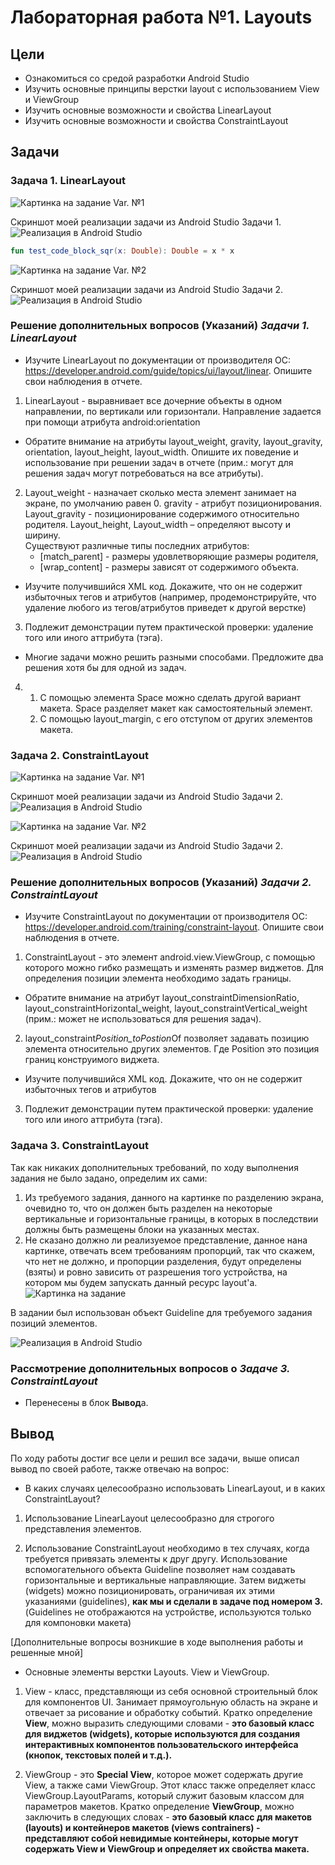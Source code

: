 # Лабораторная работа №1. Layouts
## Цели
* Ознакомиться со средой разработки Android Studio
* Изучить основные принципы верстки layout с использованием View и ViewGroup
* Изучить основные возможности и свойства LinearLayout
* Изучить основные возможности и свойства ConstraintLayout

## Задачи
### Задача 1.  LinearLayout
![Картинка на задание Var. №1](https://raw.githubusercontent.com/andrei-kuznetsov/android-lectures/master/labs/01/linear/01.png "Картинка на задание Var. №1")

Скриншот моей реализации задачи из Android Studio Задачи 1. 
![Реализация в Android Studio](https://raw.githubusercontent.com/b0r1ngx/AndroidProgramming/main/Lab01/images/11.png "Реализация в Android Studio")
```kotlin
fun test_code_block_sqr(x: Double): Double = x * x
```
![Картинка на задание Var. №2](https://raw.githubusercontent.com/andrei-kuznetsov/android-lectures/master/labs/01/linear/10.png "Картинка на задание Var. №2")

Скриншот моей реализации задачи из Android Studio Задачи 2. 
![Реализация в Android Studio](https://raw.githubusercontent.com/b0r1ngx/AndroidProgramming/main/Lab01/images/12.png "Реализация в Android Studio")

### Решение дополнительных вопросов (Указаний) _Задачи 1. LinearLayout_
* Изучите LinearLayout по документации от производителя ОС: https://developer.android.com/guide/topics/ui/layout/linear. Опишите свои наблюдения в отчете.
1. LinearLayout - выравнивает все дочерние объекты в одном направлении, по вертикали или горизонтали. Направление задается при помощи атрибута android:orientation
* Обратите внимание на атрибуты layout_weight, gravity, layout_gravity, orientation, layout_height, layout_width. Опишите их поведение и использование при решении задач в отчете (прим.: могут для решения задач могут потребоваться на все атрибуты).
2. Layout_weight - назначает сколько места элемент занимает на экране, по умолчанию равен 0. 
   gravity - атрибут позиционирования.
   Layout_gravity - позиционирование содержимого относительно родителя.
   Layout_height, Layout_width – определяют высоту и ширину.  
   Существуют различные типы последних атрибутов: 
   * [match_parent] - размеры удовлетворяющие размеры родителя, 
   * [wrap_content] - размеры зависят от содержимого объекта.

* Изучите получившийся XML код. Докажите, что он не содержит избыточных тегов и атрибутов (например, продемонстрируйте, что удаление любого из тегов/атрибутов приведет к другой верстке)
3. Подлежит демонстрации путем практической проверки: удаление того или иного аттрибута (тэга).
* Многие задачи можно решить разными способами. Предложите два решения хотя бы для одной из задач.
4. 1. С помощью элемента Space можно сделать другой вариант макета. Space разделяет макет как самостоятельный элемент. 
   2. С помощью layout_margin, с его отступом от других элементов макета.

### Задача 2. ConstraintLayout
![Картинка на задание Var. №1](https://raw.githubusercontent.com/andrei-kuznetsov/android-lectures/master/labs/01/linear/01.png "Картинка на задание Var. №1")

Скриншот моей реализации задачи из Android Studio Задачи 2. 
![Реализация в Android Studio](https://raw.githubusercontent.com/b0r1ngx/AndroidProgramming/main/Lab01/images/21.png "Реализация в Android Studio")

![Картинка на задание Var. №2](https://raw.githubusercontent.com/andrei-kuznetsov/android-lectures/master/labs/01/linear/10.png "Картинка на задание Var. №2")

Скриншот моей реализации задачи из Android Studio Задачи 2. 
![Реализация в Android Studio](https://raw.githubusercontent.com/b0r1ngx/AndroidProgramming/main/Lab01/images/22.png "Реализация в Android Studio")

### Решение дополнительных вопросов (Указаний) _Задачи 2. ConstraintLayout_
* Изучите ConstraintLayout по документации от производителя ОС: https://developer.android.com/training/constraint-layout. Опишите свои наблюдения в отчете.
1. ConstraintLayout - это элемент android.view.ViewGroup, с помощью которого можно гибко размещать и изменять размер виджетов. Для определения позиции элемента необходимо задать границы.
* Обратите внимание на атрибут layout_constraintDimensionRatio, layout_constraintHorizontal_weight, layout_constraintVertical_weight (прим.: может не использоваться для решения задач).
2. layout_constraint*Position_toPostion*Of позволяет задавать позицию элемента относительно других элементов. Где Position это позиция границ конструимого виджета.
* Изучите получившийся XML код. Докажите, что он не содержит избыточных тегов и атрибутов 
3. Подлежит демонстрации путем практической проверки: удаление того или иного аттрибута (тэга).

### Задача 3. ConstraintLayout
Так как никаких дополнительных требований, по ходу выполнения задания не было задано, определим их сами:
1. Из требуемого задания, данного на картинке по разделению экрана, очевидно то, что он должен быть разделен на некоторые вертикальные и горизонтальные границы, в которых в последствии должны быть размещены блоки на указанных местах.
2. Не сказано должно ли реализуемое представление, данное нана картинке, отвечать всем требованиям пропорций, так что скажем, что нет не должно, и пропорции разделения, будут определены (взяты) и ровно зависить от разрешения того устройства, на котором мы будем запускать данный ресурс layout'а.
![Картинка на задание](https://raw.githubusercontent.com/andrei-kuznetsov/android-lectures/master/labs/01/constraint/lab01_constraint_v01.png "Картинка на задание")

В задании был использован объект Guideline для требуемого задания позиций элементов.

![Реализация в Android Studio](https://raw.githubusercontent.com/b0r1ngx/AndroidProgramming/main/Lab01/images/3.png "Реализация в Android Studio")

### Рассмотрение дополнительных вопросов о _Задаче 3. ConstraintLayout_
* Перенесены в блок **Вывод**а.

## Вывод
По ходу работы достиг все цели и решил все задачи, выше описал вывод по своей работе, также отвечаю на вопрос:
* В каких случаях целесообразно использовать LinearLayout, и в каких ConstraintLayout?
1. Использование LinearLayout целесообразно для строгого представления элементов.

2. Использование ConstraintLayout необходимо в тех случаях, когда требуется привязать элементы к друг другу.
   Использование вспомогательного объекта Guideline позволяет нам создавать горизонтальные и вертикальные направляющие. Затем виджеты (widgets) можно позиционировать, ограничивая их этими указаниями (guidelines), **как мы и сделали в задаче под номером 3.** (Guidelines не отображаются на устройстве, используются только для компоновки макета)

[Дополнительные вопросы возникшие в ходе выполнения работы и решенные мной] 
* Основные элементы верстки Layouts. View и ViewGroup.
1. View - класс, представляющи из себя основной строительный блок для компонентов UI. Занимает прямоугольную область на экране и отвечает за рисование и обработку событий. 
   Кратко определение **View**, можно выразить следующими словами - **это базовый класс для виджетов (widgets), которые используются для создания интерактивных компонентов пользовательского интерфейса (кнопок, текстовых полей и т.д.).**

2. ViewGroup - это **Special View**, которое может содержать другие View, а также сами ViewGroup. Этот класс также определяет класс ViewGroup.LayoutParams, который служит базовым классом для параметров макетов. 
   Кратко определение **ViewGroup**, можно заключить в следующих словах - **это базовый класс для макетов (layouts) и контейнеров макетов (views contrainers) - представляют собой невидимые контейнеры, которые могут содержать View и ViewGroup и определяет их свойства макета.**
